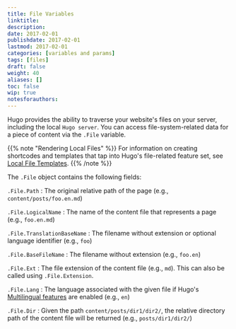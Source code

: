 ```yaml
---
title: File Variables
linktitle:
description:
date: 2017-02-01
publishdate: 2017-02-01
lastmod: 2017-02-01
categories: [variables and params]
tags: [files]
draft: false
weight: 40
aliases: []
toc: false
wip: true
notesforauthors:
---
```


Hugo provides the ability to traverse your website's files on your server, including the local `Hugo server`. You can access file-system-related data for a piece of content via the `.File` variable.

{{% note "Rendering Local Files" %}}
For information on creating shortcodes and templates that tap into Hugo's file-related feature set, see [Local File Templates](/templates/local-file-templates/).
{{% /note %}}

The `.File` object contains the following fields:

`.File.Path`
: The original relative path of the page (e.g., `content/posts/foo.en.md`)

`.File.LogicalName`
: The name of the content file that represents a page (e.g., `foo.en.md`)

`.File.TranslationBaseName`
: The filename without extension or optional language identifier (e.g., `foo`)

`.File.BaseFileName`
: The filename without extension (e.g., `foo.en`)

`.File.Ext`
: The file extension of the content file (e.g., `md`). This can also be called using `.File.Extension`.

`.File.Lang`
: The language associated with the given file if Hugo's [Multilingual features][multilingual] are enabled (e.g., `en`)

`.File.Dir`
: Given the path `content/posts/dir1/dir2/`, the relative directory path of the content file will be returned (e.g., `posts/dir1/dir2/`)

[Multilingual]: /content-management/multilingual/